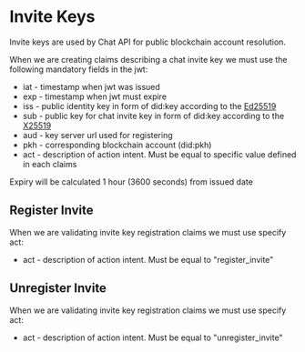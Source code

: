 # Invite Keys

Invite keys are used by Chat API for public blockchain account resolution.

When we are creating claims describing a chat invite key we must use the following mandatory fields in the jwt:

* iat - timestamp when jwt was issued 
* exp - timestamp when jwt must expire
* iss - public identity key in form of did:key according to the [Ed25519](https://w3c-ccg.github.io/did-method-key/#ed25519-x25519)
* sub - public key for chat invite key in form of did:key according to the [X25519](https://w3c-ccg.github.io/did-method-key/#x25519)
* aud - key server url used for registering
* pkh - corresponding blockchain account (did:pkh)
* act - description of action intent. Must be equal to specific value defined in each claims

Expiry will be calculated 1 hour (3600 seconds) from issued date

## Register Invite
When we are validating invite key registration claims we must use specify act:

* act - description of action intent. Must be equal to "register_invite"

## Unregister Invite
When we are validating invite key registration claims we must use specify act:

* act - description of action intent. Must be equal to "unregister_invite"
